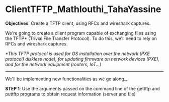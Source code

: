 # ClientTFTP_Mathlouthi_TahaYassine

**Objectives**: Create a TFTP client, using RFCs and wireshark captures.

We're going to create a client program capable of exchanging files using the
TFTP* (Trivial File Transfer Protocol). To do this, we'll need to rely on RFCs and wireshark captures.

_*This TFTP protocol is used for OS installation over the network (PXE protocol)
diskless node), for updating firmware on network devices (PXE), and for the
network equipment (routers, IoT...)_

____________________________________________________________________________________________________________________________________________________________________________

We'll be implementing new functionalities as we go along._

**STEP 1**: Use the arguments passed on the command line of the gettftp and
puttftp programs to obtain request information (server and file)